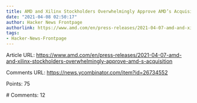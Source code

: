 ```yaml
---
title: AMD and Xilinx Stockholders Overwhelmingly Approve AMD’s Acquisition of Xilinx
date: "2021-04-08 02:50:17"
author: Hacker News Frontpage
authorlink: https://www.amd.com/en/press-releases/2021-04-07-amd-and-xilinx-stockholders-overwhelmingly-approve-amd-s-acquisition
tags:
- Hacker-News-Frontpage
---
```


<p>Article URL: <a href="https://www.amd.com/en/press-releases/2021-04-07-amd-and-xilinx-stockholders-overwhelmingly-approve-amd-s-acquisition">https://www.amd.com/en/press-releases/2021-04-07-amd-and-xilinx-stockholders-overwhelmingly-approve-amd-s-acquisition</a></p>
<p>Comments URL: <a href="https://news.ycombinator.com/item?id=26734552">https://news.ycombinator.com/item?id=26734552</a></p>
<p>Points: 75</p>
<p># Comments: 12</p>
